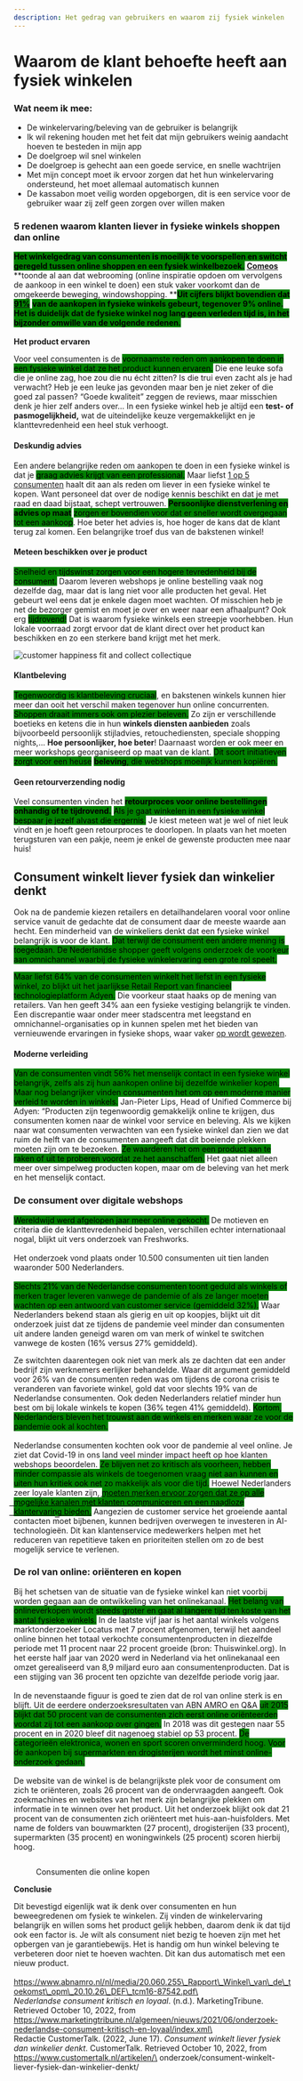 ```yaml
---
description: Het gedrag van gebruikers en waarom zij fysiek winkelen
---
```


# Waarom de klant behoefte heeft aan  fysiek winkelen

### Wat neem ik mee:

* De winkelervaring/beleving van de gebruiker is belangrijk
* Ik wil rekening houden met het feit dat mijn gebruikers weinig aandacht hoeven te besteden in mijn app
* De doelgroep wil snel winkelen
* De doelgroep is gehecht aan een goede service, en snelle wachtrijen
* Met mijn concept moet ik ervoor zorgen dat het hun winkelervaring ondersteund, het moet allemaal automatisch kunnen
* De kassabon moet veilig worden opgeborgen, dit is een service voor de gebruiker waar zij zelf geen zorgen over willen maken

### 5 redenen waarom klanten liever in fysieke winkels shoppen dan online

<mark style="background-color:green;">**Het winkelgedrag van consumenten is moeilijk te voorspellen en switcht geregeld tussen online shoppen en een fysiek winkelbezoek.**</mark> [**Comeos**](https://static.comeos.be/E-commerce\_Belgium\_2018.pdf) **toonde al aan dat webrooming (online inspiratie opdoen om vervolgens de aankoop in een winkel te doen) een stuk vaker voorkomt dan de omgekeerde beweging, windowshopping. **<mark style="background-color:green;">**Uit cijfers blijkt bovendien dat**</mark> [<mark style="background-color:green;">**91%**</mark>](https://www.emerce.nl/research/91-retailomzet-fysiek-9-online) <mark style="background-color:green;">**van de aankopen in fysieke winkels gebeurt, tegenover 9% online. Het is duidelijk dat de fysieke winkel nog lang geen verleden tijd is, in het bijzonder omwille van de volgende redenen.**</mark>\
\
**Het product ervaren**

Voor veel consumenten is de <mark style="background-color:green;">voornaamste reden om aankopen te doen in een fysieke winkel dat ze het product kunnen ervaren.</mark> Die ene leuke sofa die je online zag, hoe zou die nu écht zitten? Is die trui even zacht als je had verwacht? Heb je een leuke jas gevonden maar ben je niet zeker of die goed zal passen? “Goede kwaliteit” zeggen de reviews, maar misschien denk je hier zelf anders over… In een fysieke winkel heb je altijd een **test- of pasmogelijkheid,** wat de uiteindelijke keuze vergemakkelijkt en je klanttevredenheid een heel stuk verhoogt.

#### **Deskundig advies**

Een andere belangrijke reden om aankopen te doen in een fysieke winkel is dat je <mark style="background-color:green;">graag advies krijgt van een professional.</mark> Maar liefst [1 op 5 consumenten](https://static.comeos.be/E-commerce\_Belgium\_2018.pdf) haalt dit aan als reden om liever in een fysieke winkel te kopen. Want personeel dat over de nodige kennis beschikt en dat je met raad en daad bijstaat, schept vertrouwen. <mark style="background-color:green;">**Persoonlijke dienstverlening en advies op maat**</mark> <mark style="background-color:green;"></mark><mark style="background-color:green;">zorgen er bovendien voor dat er sneller wordt overgegaan tot een aankoop</mark>. Hoe beter het advies is, hoe hoger de kans dat de klant terug zal komen. Een belangrijke troef dus van de bakstenen winkel!

#### **Meteen beschikken over je product**

<mark style="background-color:green;">Snelheid en tijdswinst zorgen voor een hogere tevredenheid bij de consument.</mark> Daarom leveren webshops je online bestelling vaak nog dezelfde dag, maar dat is lang niet voor alle producten het geval. Het gebeurt wel eens dat je enkele dagen moet wachten. Of misschien heb je net de bezorger gemist en moet je over en weer naar een afhaalpunt? Ook erg <mark style="background-color:green;">tijdrovend!</mark> Dat is waarom fysieke winkels een streepje voorhebben. Hun lokale voorraad zorgt ervoor dat de klant direct over het product kan beschikken en zo een sterkere band krijgt met het merk.

![customer happiness fit and collect collectique](https://www.collectique.eu/app/uploads/2019/09/customer-happiness\_opt-300x205.png)

#### **Klantbeleving**

<mark style="background-color:green;">Tegenwoordig is klantbeleving cruciaal</mark>, en bakstenen winkels kunnen hier meer dan ooit het verschil maken tegenover hun online concurrenten. <mark style="background-color:green;">Shoppen draait immers ook om plezier beleven.</mark> Zo zijn er verschillende boetieks en ketens die in hun **winkels diensten aanbieden** zoals bijvoorbeeld persoonlijk stijladvies, retouchediensten, speciale shopping nights,… **Hoe persoonlijker, hoe beter**! Daarnaast worden er ook meer en meer workshops georganiseerd op maat van de klant. <mark style="background-color:green;">Dit soort initiatieven zorgt voor een heuse</mark> <mark style="background-color:green;"></mark><mark style="background-color:green;">**beleving**</mark><mark style="background-color:green;">, die webshops moeilijk kunnen kopiëren.</mark>

#### **Geen retourverzending nodig**

Veel consumenten vinden het <mark style="background-color:green;">**retourproces voor online bestellingen onhandig of te tijdrovend.**</mark> <mark style="background-color:green;"></mark><mark style="background-color:green;">Als je gaat winkelen in een fysieke winkel bespaar je jezelf alvast die ergernis.</mark> Je kiest meteen wat je wel of niet leuk vindt en je hoeft geen retourproces te doorlopen. In plaats van het moeten terugsturen van een pakje, neem je enkel de gewenste producten mee naar huis!

## Consument winkelt liever fysiek dan winkelier denkt

Ook na de pandemie kiezen retailers en detailhandelaren vooral voor online service vanuit de gedachte dat de consument daar de meeste waarde aan hecht. Een minderheid van de winkeliers denkt dat een fysieke winkel belangrijk is voor de klant. <mark style="background-color:green;">Dat terwijl de consument een andere mening is toegedaan. De Nederlandse shopper geeft volgens onderzoek de voorkeur aan omnichannel waarbij de fysieke winkelervaring een grote rol speelt.</mark>

<mark style="background-color:green;">Maar liefst 64% van de consumenten winkelt het liefst in een fysieke winkel, zo blijkt uit het jaarlijkse Retail Report van financieel technologieplatform Adyen.</mark> Die voorkeur staat haaks op de mening van retailers. Van hen geeft 34% aan een fysieke vestiging belangrijk te vinden. Een discrepantie waar onder meer stadscentra met leegstand en omnichannel-organisaties op in kunnen spelen met het bieden van vernieuwende ervaringen in fysieke shops, waar vaker [op wordt gewezen](https://www.customertalk.nl/artikelen/interview/waarom-de-fysieke-winkel-toekomst-heeft/).

#### Moderne verleiding

<mark style="background-color:green;">Van de consumenten vindt 56% het menselijk contact in een fysieke winkel belangrijk, zelfs als zij hun aankopen online bij dezelfde winkelier kopen. Maar nog belangrijker vinden consumenten het om op een moderne manier verleid te worden in winkels.</mark> Jan-Pieter Lips, Head of Unified Commerce bij Adyen: “Producten zijn tegenwoordig gemakkelijk online te krijgen, dus consumenten komen naar de winkel voor service en beleving. Als we kijken naar wat consumenten verwachten van een fysieke winkel dan zien we dat ruim de helft van de consumenten aangeeft dat dit boeiende plekken moeten zijn om te bezoeken. <mark style="background-color:green;">Ze waarderen het om een product aan te raken of uit te proberen voordat ze het aanschaffen.</mark> Het gaat niet alleen meer over simpelweg producten kopen, maar om de beleving van het merk en het menselijk contact.

### De consument over digitale webshops

<mark style="background-color:green;">Wereldwijd werd afgelopen jaar meer online gekocht.</mark> De motieven en criteria die de klanttevredenheid bepalen, verschillen echter internationaal nogal, blijkt uit vers onderzoek van Freshworks.\
\
Het onderzoek vond plaats onder 10.500 consumenten uit tien landen waaronder 500 Nederlanders. \
\
<mark style="background-color:green;">Slechts 21% van de Nederlandse consumenten toont geduld als winkels of merken trager leveren vanwege de pandemie of als ze langer moeten wachten op een antwoord van customer service (gemiddeld 32%).</mark> Waar Nederlanders bekend staan als gierig en uit op koopjes, blijkt uit dit onderzoek juist dat ze tijdens de pandemie veel minder dan consumenten uit andere landen geneigd waren om van merk of winkel te switchen vanwege de kosten (16% versus 27% gemiddeld).

Ze switchten daarentegen ook niet van merk als ze dachten dat een ander bedrijf zijn werknemers eerlijker behandelde. Waar dit argument gemiddeld voor 26% van de consumenten reden was om tijdens de corona crisis te veranderen van favoriete winkel, gold dat voor slechts 19% van de Nederlandse consumenten. Ook deden Nederlanders relatief minder hun best om bij lokale winkels te kopen (36% tegen 41% gemiddeld). <mark style="background-color:green;">Kortom, Nederlanders bleven het trouwst aan de winkels en merken waar ze voor de pandemie ook al kochten.</mark>\
\
Nederlandse consumenten kochten ook voor de pandemie al veel online. Je ziet dat Covid-19 in ons land veel minder impact heeft op hoe klanten webshops beoordelen. <mark style="background-color:green;">Ze blijven net zo kritisch als voorheen, hebben minder compassie als winkels de toegenomen vraag niet aan kunnen en uiten hun kritiek ook net zo makkelijk als voor die tijd.</mark> Hoewel Nederlanders zeer loyale klanten zijn, <mark style="background-color:green;">m͟o͟e͟t͟e͟n͟ ͟m͟e͟r͟k͟e͟n͟ ͟e͟r͟v͟o͟o͟r͟ ͟z͟o͟r͟g͟e͟n͟ ͟d͟a͟t͟ ͟z͟e͟ ͟o͟p͟ ͟a͟l͟l͟e͟ ͟m͟o͟g͟e͟l͟i͟j͟k͟e͟ ͟k͟a͟n͟a͟l͟e͟n͟ ͟m͟e͟t͟ ͟k͟l͟a͟n͟t͟e͟n͟ ͟c͟o͟m͟m͟u͟n͟i͟c͟e͟r͟e͟n͟ ͟e͟n͟ ͟e͟e͟n͟ ͟n͟a͟a͟d͟l͟o͟z͟e͟ ͟k͟l͟a͟n͟t͟e͟r͟v͟a͟r͟i͟n͟g͟ ͟b͟i͟e͟d͟e͟n͟.͟</mark> Aangezien de customer service het groeiende aantal contacten moet bijbenen, kunnen bedrijven overwegen te investeren in AI-technologieën. Dit kan klantenservice medewerkers helpen met het reduceren van repetitieve taken en prioriteiten stellen om zo de best mogelijk service te verlenen.

### De rol van online: oriënteren en kopen

Bij het schetsen van de situatie van de fysieke winkel kan niet voorbij worden gegaan aan de ontwikkeling van het onlinekanaal. <mark style="background-color:green;">Het belang van onlineverkopen wordt steeds groter en gaat al langere tijd ten koste van het aantal fysieke winkels.</mark> In de laatste vijf jaar is het aantal winkels volgens marktonderzoeker Locatus met 7 procent afgenomen, terwijl het aandeel online binnen het totaal verkochte consumentenproducten in diezelfde periode met 11 procent naar 22 procent groeide (bron: Thuiswinkel.org). In het eerste half jaar van 2020 werd in Nederland via het onlinekanaal een omzet gerealiseerd van 8,9 miljard euro aan consumentenproducten. Dat is een stijging van 36 procent ten opzichte van dezelfde periode vorig jaar.\
\
In de nevenstaande figuur is goed te zien dat de rol van online sterk is en blijft. Uit de eerdere onderzoeksresultaten van ABN AMRO en Q\&A <mark style="background-color:green;">uit 2015 blijkt dat 50 procent van de consumenten zich eerst online oriënteerden voordat zij tot een aankoop over gingen.</mark> In 2018 was dit gestegen naar 55 procent en in 2020 bleef dit nagenoeg stabiel op 53 procent. <mark style="background-color:green;">De categorieën elektronica, wonen en sport scoren onverminderd hoog. Voor de aankopen bij supermarkten en drogisterijen wordt het minst online-onderzoek gedaan.</mark>\
\
De website van de winkel is de belangrijkste plek voor de consument om zich te oriënteren, zoals 26 procent van de ondervraagden aangeeft. Ook zoekmachines en websites van het merk zijn belangrijke plekken om informatie in te winnen over het product. Uit het onderzoek blijkt ook dat 21 procent van de consumenten zich oriënteert met huis-aan-huisfolders. Met name de folders van bouwmarkten (27 procent), drogisterijen (33 procent), supermarkten (35 procent) en woningwinkels (25 procent) scoren hierbij hoog.

<figure><img src="../../../.gitbook/assets/Schermafbeelding 2022-10-10 om 13.23.11.png" alt=""><figcaption><p>Consumenten die online kopen</p></figcaption></figure>

**Conclusie**

Dit bevestigd eigenlijk wat ik denk over consumenten en hun beweegredenen om fysiek te winkelen. Zij vinden de winkelervaring belangrijk en willen soms het product gelijk hebben, daarom denk ik dat tijd ook een factor is. Je wilt als consument niet bezig te hoeven zijn met het opbergen van je garantiebewijs. Het is handig om hun winkel beleving te verbeteren door niet te hoeven wachten. Dit kan dus automatisch met een nieuw product. \
\
https://www.abnamro.nl/nl/media/20.060.255\_Rapport\_Winkel\_van\_de\_toekomst\_opm\_20.10.26\_DEF\_tcm16-87542.pdf\
\
_Nederlandse consument kritisch en loyaal_. (n.d.). MarketingTribune. Retrieved October 10, 2022, from https://www.marketingtribune.nl/algemeen/nieuws/2021/06/onderzoek-nederlandse-consument-kritisch-en-loyaal/index.xml\
\
Redactie CustomerTalk. (2022, June 17). _Consument winkelt liever fysiek dan winkelier denkt_. CustomerTalk. Retrieved October 10, 2022, from https://www.customertalk.nl/artikelen/\
onderzoek/consument-winkelt-liever-fysiek-dan-winkelier-denkt/
